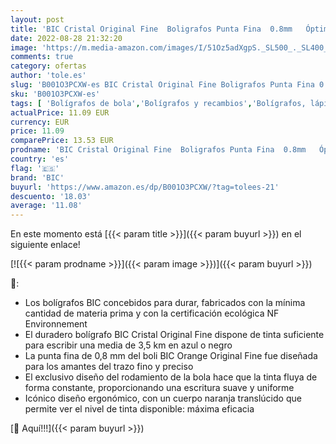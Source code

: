 ```yaml
---
layout: post
title: 'BIC Cristal Original Fine  Boligrafos Punta Fina  0.8mm   Óptimo para Uso Escolar y de Oficina  Caja de 50 Unidades  Azul'
date: 2022-08-28 21:32:20
image: 'https://m.media-amazon.com/images/I/51Oz5adXgpS._SL500_._SL400_.jpg'
comments: true
category: ofertas
author: 'tole.es'
slug: 'B001O3PCXW-es BIC Cristal Original Fine Boligrafos Punta Fina 0.8mm...'
sku: 'B001O3PCXW-es'
tags: [ 'Bolígrafos de bola','Bolígrafos y recambios','Bolígrafos, lápices y útiles de escritura','Oficina y papelería','bic','boligrafos','cristal','escolar','🇪🇸', ]
actualPrice: 11.09 EUR
currency: EUR
price: 11.09
comparePrice: 13.53 EUR
prodname: 'BIC Cristal Original Fine  Boligrafos Punta Fina  0.8mm   Óptimo para Uso Escolar y de Oficina  Caja de 50 Unidades  Azul'
country: 'es'
flag: '🇪🇸'
brand: 'BIC'
buyurl: 'https://www.amazon.es/dp/B001O3PCXW/?tag=tolees-21'
descuento: '18.03'
average: '11.08'
---
```


En este momento está [{{< param title >}}]({{< param buyurl >}}) en el siguiente enlace!

[![{{< param prodname >}}]({{< param image >}})]({{< param buyurl >}})

🔎:

- Los bolígrafos BIC concebidos para durar, fabricados con la mínima cantidad de materia prima y con la certificación ecológica NF Environnement
- El duradero bolígrafo BIC Cristal Original Fine dispone de tinta suficiente para escribir una media de 3,5 km en azul o negro
- La punta fina de 0,8 mm del boli BIC Orange Original Fine fue diseñada para los amantes del trazo fino y preciso
- El exclusivo diseño del rodamiento de la bola hace que la tinta fluya de forma constante, proporcionando una escritura suave y uniforme
- Icónico diseño ergonómico, con un cuerpo naranja translúcido que permite ver el nivel de tinta disponible: máxima eficacia

[🛒 Aquí!!!]({{< param buyurl >}})
